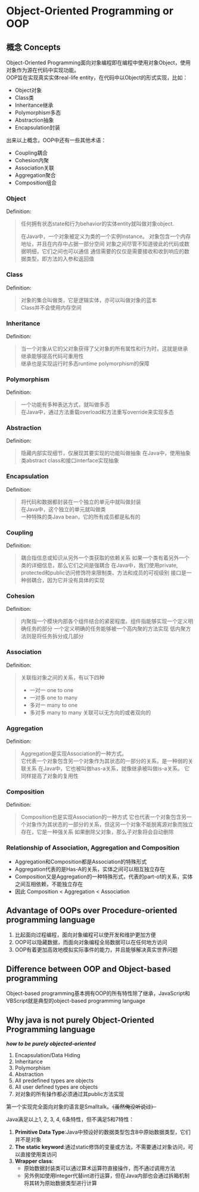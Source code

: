 # Object-Oriented Programming or OOP

## 概念 Concepts

Object-Oriented Programming面向对象编程即在编程中使用对象Object，使用对象作为源在代码中实现功能。  
OOP旨在实现真实实体real-life entity，在代码中以Object的形式实现，比如：
- Object对象
- Class类
- Inheritance继承
- Polymorphism多态
- Abstraction抽象
- Encapsulation封装

出来以上概念，OOP中还有一些其他术语：
- Coupling耦合
- Cohesion内聚
- Association关联
- Aggregation聚合
- Composition组合

### Object

Definition:
> 任何拥有状态state和行为behavior的实体entity就叫做对象object.  
> 
> 在Java中，一个对象被定义为类的一个实例Instance。
> 对象包含一个内存地址，并且在内存中占据一部分空间
> 对象之间尽管不知道彼此的代码或数据明细，它们之间也可以通信
> 通信需要的仅仅是需要接收和收到响应的数据类型，即方法的入参和返回值

### Class

Definition:
> 对象的集合叫做类，它是逻辑实体，亦可以叫做对象的蓝本  
> Class并不会使用内存空间

### Inheritance

Definition:
> 当一个对象从它的父对象获得了父对象的所有属性和行为时，这就是继承  
> 继承能够提高代码可重用性  
> 继承也是实现运行时多态runtime polymorphism的保障

### Polymorphism

Definition:
> 一个功能有多种表达方式，就叫做多态  
> 在Java中，通过方法重载overload和方法重写override来实现多态

### Abstraction

Definition:
> 隐藏内部实现细节，仅展现其要实现的功能叫做抽象
> 在Java中，使用抽象类abstract class和接口interface实现抽象

### Encapsulation

Definition:
> 将代码和数据都封装在一个独立的单元中就叫做封装  
> 在Java中，这个独立的单元就叫做类  
> 一种特殊的类Java bean，它的所有成员都是私有的

### Coupling

Definition:
> 耦合指信息或知识从另外一个类获取的依赖关系
> 如果一个类有着另外一个类的详细信息，那么它们之间是强耦合
> 在Java中，我们使用private, protected和public访问修饰符来限制类、方法和成员的可视级别
> 接口是一种弱耦合，因为它并没有具体的实现

### Cohesion

Definition:
> 内聚指一个模块内部各个组件结合的紧密程度。组件指能够实现一个定义明确任务的部分
> 一个定义明确的任务能够被一个高内聚的方法实现
> 低内聚方法则是将任务拆分成几部分

### Association

Definition:
> 关联指对象之间的关系，有以下四种
> - 一对一 one to one
> - 一对多 one to many
> - 多对一 many to one
> - 多对多 many to many
> 关联可以无方向的或者双向的

### Aggregation

Definition:
> Aggregation是实现Association的一种方式。  
> 它代表一个对象包含另一个对象作为其状态的一部分的关系，是一种弱的关联关系
> 在Java中，它也被叫做has-a关系，就像继承被叫做is-a关系。
> 它同样提高了对象的复用性

### Composition

Definition:
> Composition也是实现Association的一种方式
> 它也代表一个对象包含另一个对象作为其状态的一部分的关系，但这另一个对象不能脱离源对象而独立存在，它是一种强关系
> 如果删除父对象，那么子对象将会自动删除

### Relationship of Association, Aggregation and Composition

- Aggregation和Composition都是Association的特殊形式
- Aggregation代表的是Has-A的关系，实体之间可以相互独立存在
- Composition又是Aggregation的一种特殊形式，代表的part-of的关系，实体之间互相依赖，不能独立存在
- 因此 Composition < Aggregation < Association

## Advantage of OOPs over Procedure-oriented programming language

1. 比起面向过程编程，面向对象编程可以使开发和维护更加方便
2. OOP可以隐藏数据，而面向对象编程全局数据可以在任何地方访问
3. OOP有着更加高效地模拟实际事件的能力，并且能够解决真实世界问题

## Difference between OOP and Object-based programming

Object-based programming基本拥有OOP的所有特性除了继承，JavaScript和VBScript就是典型的object-based programming language

## Why java is not purely Object-Oriented Programming language

***how to be purely objected-oriented***

1. Encapsulation/Data Hiding  
2. Inheritance  
3. Polymorphism  
4. Abstraction  
5. All predefined types are objects  
6. All user defined types are objects  
7. 对对象的所有操作都必须通过其public方法实现

第一个实现完全面向对象的语言是Smalltalk。~~（虽然俺没听说过）~~

Java满足以上1, 2, 3, 4, 6条特性，但不满足5和7特性：
1. **Primitive Data Type**:Java中预设好的数据类型包含8中原始数据类型，它们并不是对象
2. **The static keyword**:通过static修饰的变量或方法，不需要通过对象访问，可以直接使用类访问
3. **Wrapper class**:
   - 原始数据封装类可以通过算术运算符直接操作，而不通过调用方法
   - 另外例如使用Integer代替int进行运算，但在Java内部也会通过拆箱机制将其转为原始数据类型进行计算

